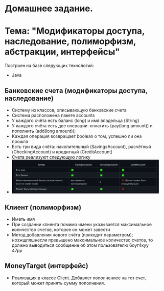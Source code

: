 # Домашнее задание.
# Тема: "Модификаторы доступа, наследование, полиморфизм, абстракции, интерфейсы"
Построен на базе следующих технологий:
* Java
## Банковские счета (модификаторы доступа, наследование)
* Систему из классов, описывающую банковские счета
* Система расположена пакете accounts
* У каждого счёта есть баланс (long) и имя владельца (String)
* У каждого счёта есть две операции: оплатить (pay(long amount)) и пополнить (add(long amount));
* Каждая операция возвращает boolean о том, успешно ли она прошла
* Есть три вида счёта: накопительный (SavingsAccount), расчётный (CheckingAccount) и кредитный (CreditAccount)
* Счета реализуют следующую логику
* ![](image.png)
## Клиент (полиморфизм)
* Иметь имя
* При создании клиента помимо имени указывается максимальное количество счетов, которое он может завести
* Метод добавления нового счёта (приходит параметром);
нрзжщплшнесли превышено максимальное количество счетов, то должно выводиться сообщение об этом пользователю
6оуг4куу 47рр
## MoneyTarget (интерфейс)
* Реализация в классе Client. Добавлет пополнениее на тот счет, который может принять сумму пополнения.